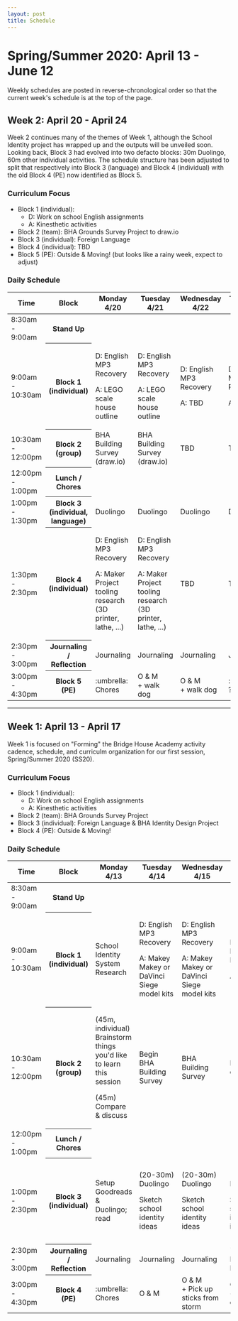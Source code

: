```yaml
---
layout: post
title: Schedule
---
```


# Spring/Summer 2020: April 13 - June 12

Weekly schedules are posted in reverse-chronological order so that the current week's schedule is at the top of the page.

## <a name="#week2">Week 2: April 20 - April 24</a>

Week 2 continues many of the themes of Week 1, although the School Identity project has wrapped up and the outputs will be unveiled soon. Looking back, Block 3 had evolved into two defacto blocks: 30m Duolingo, 60m other individual activities. The schedule structure  has been adjusted to split that respectively into Block 3  (language) and Block 4 (individual) with the old Block 4 (PE) now identified as Block 5.

### Curriculum Focus

  - Block 1 (individual): 
    - D: Work on school English assignments
    - A: Kinesthetic activities
  - Block 2 (team): BHA Grounds Survey Project to draw.io
  - Block 3 (individual): Foreign Language 
  - Block 4 (individual): TBD
  - Block 5 (PE): Outside & Moving! (but looks like a rainy week, expect to adjust)

### Daily Schedule

<table class="table table-striped currTable">
  <thead class="thead-dark">
    <tr>
      <th scope="col">Time</th>
      <th scope="col">Block</th>
      <th scope="col">Monday 4/20</th>
      <th scope="col">Tuesday 4/21</th>
      <th scope="col">Wednesday 4/22</th>
      <th scope="col">Thursday 4/23</th>
      <th scope="col">Friday 4/24</th>
    </tr>
  </thead>
<tbody>	
<tr class="currRowStandup">
	<td class="currTime">8:30am - 9:00am</td>
	<th scope="row" class="currBlock">Stand Up</th>
	<td class="currMon"></td>
	<td class="currTue"></td>
	<td class="currWed"></td>
	<td class="currThr"></td>
	<td class="currFri"></td>
</tr>

<tr>
	<td class="currTime">9:00am - 10:30am</td>
	<th class="currBlock">Block 1 (individual)</th>
	<td class="currMon"><p>D: English MP3 Recovery</p><p>A: LEGO scale house outline</p></td>
	<td class="currTue"><p>D: English MP3 Recovery</p><p>A: LEGO scale house outline</p></td>
	<td class="currWed"><p>D: English MP3 Recovery</p><p>A: TBD</p></td>
	<td class="currThr"><p>D: English MP3 Recovery</p><p>A: TBD</p></td>
	<td class="currFri"><p>D: English MP3 Recovery</p><p>A: TBD</p></td>
</tr>
<tr>
	<td class="currTime">10:30am - 12:00pm</td>
	<th class="currBlock">Block 2 (group)</th>
	<td class="currMon">BHA Building Survey (draw.io)</td>
	<td class="currTue">BHA Building Survey (draw.io)</td>
	<td class="currWed">TBD</td>
	<td class="currThr">TBD</td>
	<td class="currFri">TBD</td>
</tr>
<tr class="currRowLunch">
	<td class="currTime">12:00pm - 1:00pm</td>
	<th class="currBlock">Lunch / Chores</th>
	<td class="currMon"></td>
	<td class="currTue"></td>
	<td class="currWed"></td>
	<td class="currThr"></td>
	<td class="currFri"></td>
</tr>
<tr>
	<td class="currTime">1:00pm - 1:30pm</td>
	<th class="currBlock">Block 3 (individual, language)</th>
	<td class="currMon">Duolingo</td>
	<td class="currTue">Duolingo</td>
	<td class="currWed">Duolingo</td>
	<td class="currThr">Duolingo</td>
	<td class="currFri">Duolingo</td>
</tr>
<tr>
	<td class="currTime">1:30pm - 2:30pm</td>
	<th class="currBlock">Block 4 (individual)</th>
	<td class="currMon"><p>D: English MP3 Recovery</p><p>A: Maker Project tooling research (3D printer, lathe, ...)</p></td>
	<td class="currTue"><p>D: English MP3 Recovery</p><p>A: Maker Project tooling research (3D printer, lathe, ...)</p></td>
	<td class="currWed">TBD</td>
	<td class="currThr">TBD</td>
	<td class="currFri">TBD</td>
</tr>
<tr  class="currRowJournal">
	<td class="currTime">2:30pm - 3:00pm</td>
	<th class="currBlock">Journaling / Reflection</th>
	<td class="currMon">Journaling</td>
	<td class="currTue">Journaling</td>
	<td class="currWed">Journaling</td>
	<td class="currThr">Journaling</td>
	<td class="currFri">"Reflecting on BHA Week 2"</td>
</tr>
<tr>
	<td class="currTime">3:00pm - 4:30pm</td>
	<th class="currBlock">Block 5 (PE)</th>
	<td class="currMon">:umbrella:<br>Chores</td>
	<td class="currTue">O & M<br>+ walk dog</td>
	<td class="currWed">O & M<br>+ walk dog</td>
	<td class="currThr">:umbrella: ?</td>
	<td class="currFri">:umbrella: ?</td>
</tr>

</tbody>
</table>
<hr>

## <a name="#week1">Week 1: April 13 - April 17</a>

Week 1 is focused on "Forming" the Bridge House Academy activity cadence, schedule, and curriculm organization for our first session, Spring/Summer 2020 (SS20).

### Curriculum Focus

  - Block 1 (individual): 
    - D: Work on school English assignments
    - A: Kinesthetic activities
  - Block 2 (team): BHA Grounds Survey Project
  - Block 3 (individual): Foreign Language & BHA Identity Design Project
  - Block 4 (PE): Outside & Moving!

### Daily Schedule

<table class="table table-striped currTable">
  <thead class="thead-dark">
    <tr>
      <th scope="col">Time</th>
      <th scope="col">Block</th>
      <th scope="col">Monday 4/13</th>
      <th scope="col">Tuesday 4/14</th>
      <th scope="col">Wednesday 4/15</th>
      <th scope="col">Thursday 4/16</th>
      <th scope="col">Friday 4/17</th>
    </tr>
  </thead>
<tbody>	
<tr class="currRowStandup">
	<td class="currTime">8:30am - 9:00am</td>
	<th scope="row" class="currBlock">Stand Up</th>
	<td class="currMon"></td>
	<td class="currTue"></td>
	<td class="currWed"></td>
	<td class="currThr"></td>
	<td class="currFri"></td>
</tr>

<tr>
	<td class="currTime">9:00am - 10:30am</td>
	<th class="currBlock">Block 1 (individual)</th>
	<td class="currMon">School Identity System Research</td>
	<td class="currTue"><p>D: English MP3 Recovery</p><p>A: Makey Makey or DaVinci Siege model kits</p></td>
	<td class="currWed"><p>D: English MP3 Recovery</p><p>A: Makey Makey or DaVinci Siege model kits</p></td>
	<td class="currThr"><p>D: English MP3 Recovery</p><p>A: Baking</p></td>
	<td class="currFri"><p>D: English MP3 Recovery</p><p>A: LEGO scale house outline</p></td>
</tr>
<tr>
	<td class="currTime">10:30am - 12:00pm</td>
	<th class="currBlock">Block 2 (group)</th>
	<td class="currMon"><p>(45m, individual) Brainstorm things you'd like to learn this session</p><p>(45m) Compare & discuss</p></td>
	<td class="currTue">Begin BHA Building Survey</td>
	<td class="currWed">BHA Building Survey</td>
	<td class="currThr">Learn draw.io</td>
	<td class="currFri">Learn draw.io</td>
</tr>
<tr class="currRowLunch">
	<td class="currTime">12:00pm - 1:00pm</td>
	<th class="currBlock">Lunch / Chores</th>
	<td class="currMon"></td>
	<td class="currTue"></td>
	<td class="currWed"></td>
	<td class="currThr"></td>
	<td class="currFri"></td>
</tr>
<tr>
	<td class="currTime">1:00pm - 2:30pm</td>
	<th class="currBlock">Block 3 (individual)</th>
	<td class="currMon">Setup Goodreads & Duolingo; read</td>
	<td class="currTue"><p>(20-30m) Duolingo</p><p>Sketch school identity ideas</p></td>
	<td class="currWed"><p>(20-30m) Duolingo</p><p>Sketch school identity ideas</p></td>
	<td class="currThr"><p>(30m) Duolingo</p><p>Sketch school identity ideas</p></td>
	<td class="currFri"><p>(20-30m) Duolingo</p><p>Collaborate on school identity ideas (group)</p></td>
</tr>
<tr  class="currRowJournal">
	<td class="currTime">2:30pm - 3:00pm</td>
	<th class="currBlock">Journaling / Reflection</th>
	<td class="currMon">Journaling</td>
	<td class="currTue">Journaling</td>
	<td class="currWed">Journaling</td>
	<td class="currThr">"Rescuing Baby Loon"</td>
	<td class="currFri">"Reflecting on BHA Week 1"</td>
</tr>
<tr>
	<td class="currTime">3:00pm - 4:30pm</td>
	<th class="currBlock">Block 4 (PE)</th>
	<td class="currMon">:umbrella:<br>Chores</td>
	<td class="currTue">O & M</td>
	<td class="currWed">O & M<br>+ Pick up sticks from storm</td>
	<td class="currThr">O & M<br>+ Walk dog</td>
	<td class="currFri">O & M<br>+ Walk dog</td>
</tr>

</tbody>
</table>
